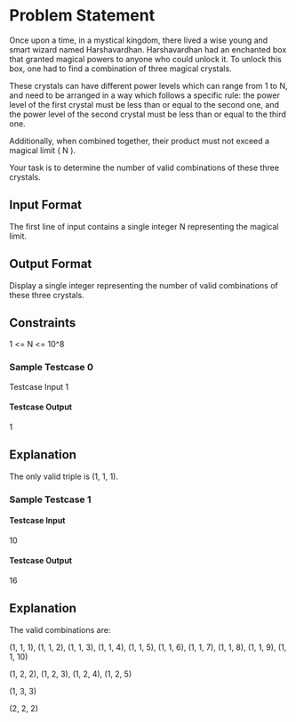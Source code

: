 # Problem Statement
Once upon a time, in a mystical kingdom, there lived a wise young and smart wizard named Harshavardhan. Harshavardhan had an enchanted box that granted magical powers to anyone who could unlock it. To unlock this box, one had to find a combination of three magical crystals.

These crystals can have different power levels which can range from 1 to N, and need to be arranged in a way which follows a specific rule: the power level of the first crystal must be less than or equal to the second one, and the power level of the second crystal must be less than or equal to the third one.

Additionally, when combined together, their product must not exceed a magical limit ( N ).

Your task is to determine the number of valid combinations of these three crystals.

## Input Format
The first line of input contains a single integer N representing the magical limit.

## Output Format
Display a single integer representing the number of valid combinations of these three crystals.

## Constraints
1 <= N <= 10^8

### Sample Testcase 0
Testcase Input
1
#### Testcase Output
1
## Explanation
The only valid triple is (1, 1, 1).

### Sample Testcase 1
#### Testcase Input
10
#### Testcase Output
16
## Explanation
The valid combinations are:



(1, 1, 1), (1, 1, 2), (1, 1, 3), (1, 1, 4), (1, 1, 5), (1, 1, 6), (1, 1, 7), (1, 1, 8), (1, 1, 9), (1, 1, 10)

(1, 2, 2), (1, 2, 3), (1, 2, 4), (1, 2, 5)

(1, 3, 3)

(2, 2, 2)

